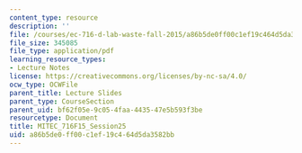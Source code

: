 ```yaml
---
content_type: resource
description: ''
file: /courses/ec-716-d-lab-waste-fall-2015/a86b5de0ff00c1ef19c464d5da3582bb_MITEC_716F15_Session25.pdf
file_size: 345085
file_type: application/pdf
learning_resource_types:
- Lecture Notes
license: https://creativecommons.org/licenses/by-nc-sa/4.0/
ocw_type: OCWFile
parent_title: Lecture Slides
parent_type: CourseSection
parent_uid: bf62f05e-9c05-4faa-4435-47e5b593f3be
resourcetype: Document
title: MITEC_716F15_Session25
uid: a86b5de0-ff00-c1ef-19c4-64d5da3582bb
---
```

